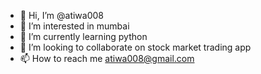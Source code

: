 - 👋 Hi, I’m @atiwa008
- 👀 I’m interested in mumbai 
- 🌱 I’m currently learning python
- 💞️ I’m looking to collaborate on stock market trading app
- 📫 How to reach me atiwa008@gmail.com

<!---
atiwa008/atiwa008 is a ✨ special ✨ repository because its `README.md` (this file) appears on your GitHub profile.
You can click the Preview link to take a look at your changes.
--->
